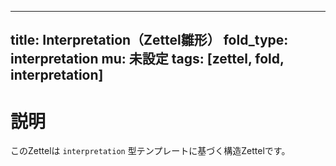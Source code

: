 <!--
@zettel_type: unknown
@description: 分類不能。手動で確認が必要。
-->

---
title: Interpretation（Zettel雛形）
fold_type: interpretation
mu: 未設定
tags: [zettel, fold, interpretation]
---

# 説明

このZettelは `interpretation` 型テンプレートに基づく構造Zettelです。
